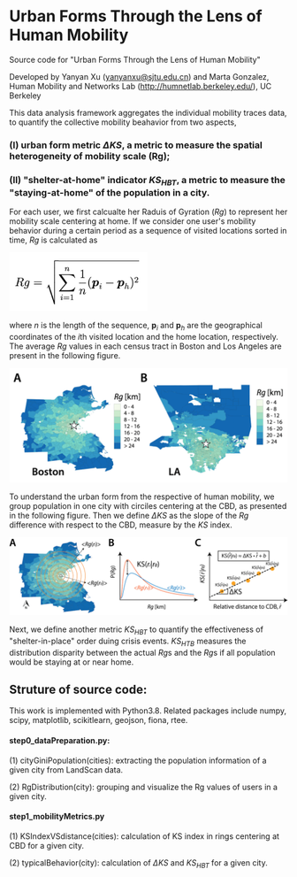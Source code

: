 # Urban Forms Through the Lens of Human Mobility


Source code for "Urban Forms Through the Lens of Human Mobility"

Developed by Yanyan Xu (yanyanxu@sjtu.edu.cn) and Marta Gonzalez, Human Mobility and Networks Lab (http://humnetlab.berkeley.edu/), UC Berkeley


This data analysis framework aggregates the individual mobility traces data, to quantify the collective mobility beahavior from two aspects,

### (I) urban form metric $\Delta KS$, a metric to measure the spatial heterogeneity of mobility scale (Rg);

### (II) "shelter-at-home" indicator $KS_{HBT}$, a metric to measure the "staying-at-home" of the population in a city.

For each user, we first calcualte her Raduis of Gyration ($Rg$) to represent her mobility scale centering at home. If we consider one user's mobility behavior during a certain period as a sequence of visited locations sorted in time, $Rg$ is calculated as

<img src="./images/RgEq.png" width="250">

where $n$ 
is the length of the sequence, 
$\mathbf{p}_i$ and $\mathbf{p}_h$ are the geographical coordinates of the $i$th
visited location and the home location, respectively. The average $Rg$ values in each census tract in Boston and Los Angeles are present in the following figure.

![alt text](./images/Rgs.png?raw=true)

To understand the urban form from the respective of human mobility, we group population in one city with circiles centering at the CBD, as presented in the following figure. Then we define $\Delta KS$ as the slope of the $Rg$ difference with respect to the CBD, measure by the $KS$ index.

![alt text](./images/DeltaKS.png?raw=true)

Next, we define another metric $KS_{HBT}$ to quantify the effectiveness of "shelter-in-place" order duing crisis events. $KS_{HTB}$ measures the distribution disparity between the actual $Rg$s and the $Rg$s if all population would be staying at or near home.


## Struture of source code:

This work is implemented with Python3.8. Related packages include numpy, scipy, matplotlib, scikitlearn, geojson, fiona, rtee.

#### step0_dataPreparation.py: 
(1) cityGiniPopulation(cities): extracting the population information of a given city from LandScan data.

(2) RgDistribution(city): grouping and visualize the Rg values of users in a given city.

#### step1_mobilityMetrics.py
(1) KSIndexVSdistance(cities): calculation of KS index in rings centering at CBD for a given city.

(2) typicalBehavior(city): calculation of $\Delta KS$ and $KS_{HBT}$ for a given city.
